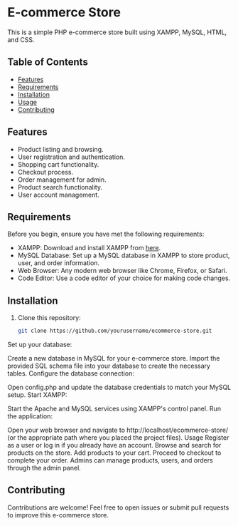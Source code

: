 # E-commerce Store

This is a simple PHP e-commerce store built using XAMPP, MySQL, HTML, and CSS.

## Table of Contents

- [Features](#features)
- [Requirements](#requirements)
- [Installation](#installation)
- [Usage](#usage)
- [Contributing](#contributing)

## Features

- Product listing and browsing.
- User registration and authentication.
- Shopping cart functionality.
- Checkout process.
- Order management for admin.
- Product search functionality.
- User account management.

## Requirements

Before you begin, ensure you have met the following requirements:

- XAMPP: Download and install XAMPP from [here](https://www.apachefriends.org/index.html).
- MySQL Database: Set up a MySQL database in XAMPP to store product, user, and order information.
- Web Browser: Any modern web browser like Chrome, Firefox, or Safari.
- Code Editor: Use a code editor of your choice for making code changes.

## Installation

1. Clone this repository:

   ```bash
   git clone https://github.com/yourusername/ecommerce-store.git
Set up your database:

Create a new database in MySQL for your e-commerce store.
Import the provided SQL schema file into your database to create the necessary tables.
Configure the database connection:

Open config.php and update the database credentials to match your MySQL setup.
Start XAMPP:

Start the Apache and MySQL services using XAMPP's control panel.
Run the application:

Open your web browser and navigate to http://localhost/ecommerce-store/ (or the appropriate path where you placed the project files).
Usage
Register as a user or log in if you already have an account.
Browse and search for products on the store.
Add products to your cart.
Proceed to checkout to complete your order.
Admins can manage products, users, and orders through the admin panel.

## Contributing
Contributions are welcome! Feel free to open issues or submit pull requests to improve this e-commerce store.

